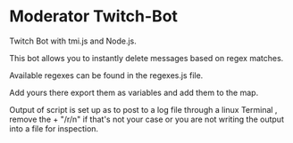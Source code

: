 # Moderator Twitch-Bot
Twitch Bot with tmi.js and Node.js.

This bot allows you to instantly delete messages based on regex matches.

Available regexes can be found in the regexes.js file.

Add yours there export them as variables and add them to the map.

Output of script is set up as to post to a log file through a linux Terminal , remove the + "/r/n" if that's not your case or you are not writing the output into a file for inspection.



